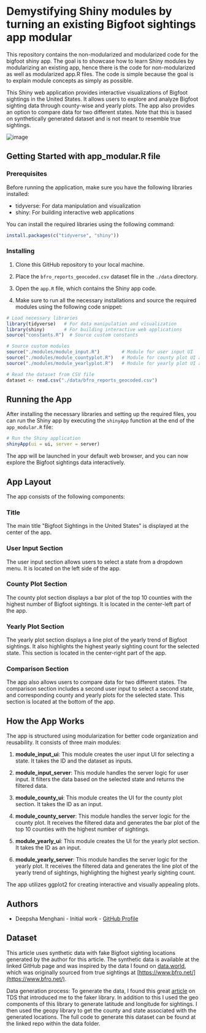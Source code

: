 # Demystifying Shiny modules by turning an existing Bigfoot sightings app modular

This repository contains the non-modularized and modularized code for the bigfoot shiny app. The goal is to showcase how to learn Shiny modules by modularizing an existing app, hence there is the code for non-modularized as well as modularized app.R files. The code is simple because the goal is to explain module concepts as simply as possible. 

This Shiny web application provides interactive visualizations of Bigfoot sightings in the United States. It allows users to explore and analyze Bigfoot sighting data through county-wise and yearly plots. The app also provides an option to compare data for two different states. Note that this is based on synthetically generated dataset and is not meant to resemble true sightings.

![image](https://github.com/deepshamenghani/Demystifying_Shiny_modules/assets/46545400/3d064f2d-0929-453c-93f2-b7af14cf1827)

## Getting Started with app_modular.R file

### Prerequisites

Before running the application, make sure you have the following libraries installed:

- tidyverse: For data manipulation and visualization
- shiny: For building interactive web applications

You can install the required libraries using the following command:

```R
install.packages(c("tidyverse", "shiny"))
```

### Installing

1. Clone this GitHub repository to your local machine.

2. Place the `bfro_reports_geocoded.csv` dataset file in the `./data` directory.

3. Open the `app.R` file, which contains the Shiny app code.

4. Make sure to run all the necessary installations and source the required modules using the following code snippet:

```R
# Load necessary libraries
library(tidyverse)   # For data manipulation and visualization
library(shiny)       # For building interactive web applications
source("constants.R")  # Source custom constants

# Source custom modules
source("./modules/module_input.R")        # Module for user input UI
source("./modules/module_countyplot.R")   # Module for county plot UI and server logic
source("./modules/module_yearlyplot.R")   # Module for yearly plot UI and server logic

# Read the dataset from CSV file
dataset <- read.csv("./data/bfro_reports_geocoded.csv")
```

## Running the App

After installing the necessary libraries and setting up the required files, you can run the Shiny app by executing the `shinyApp` function at the end of the `app_modular.R` file:

```R
# Run the Shiny application 
shinyApp(ui = ui, server = server)
```

The app will be launched in your default web browser, and you can now explore the Bigfoot sightings data interactively.

## App Layout

The app consists of the following components:

### Title

The main title "Bigfoot Sightings in the United States" is displayed at the center of the app.

### User Input Section

The user input section allows users to select a state from a dropdown menu. It is located on the left side of the app.

### County Plot Section

The county plot section displays a bar plot of the top 10 counties with the highest number of Bigfoot sightings. It is located in the center-left part of the app.

### Yearly Plot Section

The yearly plot section displays a line plot of the yearly trend of Bigfoot sightings. It also highlights the highest yearly sighting count for the selected state. This section is located in the center-right part of the app.

### Comparison Section

The app also allows users to compare data for two different states. The comparison section includes a second user input to select a second state, and corresponding county and yearly plots for the selected state. This section is located at the bottom of the app.

## How the App Works

The app is structured using modularization for better code organization and reusability. It consists of three main modules:

1. **module_input_ui**: This module creates the user input UI for selecting a state. It takes the ID and the dataset as inputs.

2. **module_input_server**: This module handles the server logic for user input. It filters the data based on the selected state and returns the filtered data.

3. **module_county_ui**: This module creates the UI for the county plot section. It takes the ID as an input.

4. **module_county_server**: This module handles the server logic for the county plot. It receives the filtered data and generates the bar plot of the top 10 counties with the highest number of sightings.

5. **module_yearly_ui**: This module creates the UI for the yearly plot section. It takes the ID as an input.

6. **module_yearly_server**: This module handles the server logic for the yearly plot. It receives the filtered data and generates the line plot of the yearly trend of sightings, highlighting the highest yearly sighting count.

The app utilizes ggplot2 for creating interactive and visually appealing plots.

## Authors

- Deepsha Menghani - Initial work - [GitHub Profile](https://github.com/deepshamenghani)

## Dataset

This article uses synthetic data with fake Bigfoot sighting locations generated by the author for this article. The synthetic data is available at the linked GitHub page and was inspired by the data I found on [data.world](https://data.world/timothyrenner/bfro-sightings-data), which was originally sourced from true sightings at [https://www.bfro.net/](https://www.bfro.net/).

Data generation process: To generate the data, I found this great [article](https://medium.com/towards-data-science/build-your-own-synthetic-data-15d91389a37b) on TDS that introduced me to the faker library. In addition to this I used the geo components of this library to generate latitude and longitude for sightings. I then used the geopy library to get the county and state associated with the generated locations. The full code to generate this dataset can be found at the linked repo within the data folder.
